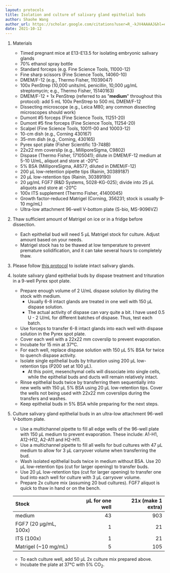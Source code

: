 ```yaml
---
layout: protocols
title: Isolation and culture of salivary gland epithelial buds
author: Shaohe Wang
author_url: https://scholar.google.com/citations?user=R_-kJV4AAAAJ&hl=en
date: 2021-10-12
---
```


1. Materials
	- Timed pregnant mice at E13-E13.5 for isolating embryonic salivary glands
	- 70% ethanol spray bottle
	- Standard forceps (e.g. Fine Science Tools, 11000-12)
	- Fine sharp scissors (Fine Science Tools, 14060-10)
	- DMEM/F-12 (e.g., Thermo Fisher, 11039047)
	- 100x PenStrep (10,000 units/mL penicillin, 10,000 µg/mL streptomycin; e.g., Thermo Fisher, 15140163)
	- DMEM/F-12 + 1x PenStrep (referred to as "__medium__" throughout this protocol): add 5 mL 100x PenStrep to 500 mL DMEM/F-12
	- Dissecting microscope (e.g., Leica M80; any common dissecting microscopes should work)
	- Dumont \#5 forceps (Fine Science Tools, 11251-20)
	- Dumont \#5 fine forceps (Fine Science Tools, 11254-20)
	- Scalpel (Fine Science Tools, 10011-00 and 10003-12)
	- 10-cm dish (e.g., Corning 430167)
	- 35-mm dish (e.g., Corning, 430165)
	- Pyrex spot plate (Fisher Scientific 13-748B)
	- 22x22 mm coverslip (e.g., MilliporeSigma, C9802)
	- Dispase (Thermo Fisher, 17105041); dilute in DMEM/F-12 medium at 5-10 U/mL, aliquot and store at -20°C
	- 5% BSA (MilliporeSigma, A8577; diluted in DMEM/F-12)
	- 200 µL low-retention pipette tips (Rainin, 30389187)
	- 20 µL low-retention tips (Rainin, 30389190)
	- 20 µg/mL FGF7 (R&D Systems, 5028-KG-025); divide into 25 µL aliquots and store at -20°C
	- 100x ITS supplement (Thermo Fisher, 41400045)
	- Growth factor-reduced Matrigel (Corning, 356231; stock is usually 9-10 mg/mL)
	- Ultra-low attachment 96-well V-bottom plate (S-bio, MS-9096VZ)

1. Thaw sufficient amount of Matrigel on ice or in a fridge before dissection.
	- Each epithelial bud will need 5 µL Matrigel stock for culture. Adjust amount based on your needs.
	- Matrigel stock has to be thawed at low temperature to prevent premature solidification, and it can take several hours to completely thaw.

1. Please follow [this protocol](./isolation-and-culture-of-mouse-embryonic-salivary-glands.html) to isolate intact salivary glands.

1. Isolate salivary gland epithelial buds by dispase treatment and trituration in a 9-well Pyrex spot plate.
	- Prepare enough volume of 2 U/mL dispase solution by diluting the stock with medium.
		- Usually 6-8 intact glands are treated in one well with 150 µL dispase solution.
		- The actual activity of dispase can vary quite a bit. I have used 0.5 U - 2 U/mL for different batches of dispase. Thus, test each batch.
	- Use forceps to transfer 6-8 intact glands into each well with dispase solution in the Pyrex spot plate.
	- Cover each well with a 22x22 mm coverslip to prevent evaporation.
	- Incubate for 15 min at 37°C.
	- For each well, replace dispase solution with 150 µL 5% BSA for twice to quench dispase activity.
	- Isolate single epithelial buds by trituration using 200 µL low-retention tips (P200 set at 100 µL).
		- At this point, mesenchymal cells will dissociate into single cells, while the epithelial buds and ducts will remain relatively intact.
	- Rinse epithelial buds twice by transferring them sequentially into new wells with 150 µL 5% BSA using 20 µL low-retention	tips. Cover the wells not being used with 22x22 mm coverslips during the transfers and washes.
	- Keep epithelial buds in 5% BSA while preparing for the next steps.

1. Culture salivary gland epithelial buds in an ultra-low attachment 96-well V-bottom plate.
	- Use a multichannel pipette to fill all edge wells of the 96-well plate with 150 µL medium to prevent evaporation. These include: A1-H1, A12-H12, A2-A11 and H2-H11.
	- Use a multichannel pipette to fill all wells for bud cultures with 47 µL medium to allow for 3 µL carryover volume when transferring the bud.
	- Wash isolated epithelial buds twice in medium without BSA. Use 20 µL low-retention tips (cut for larger opening) to transfer buds.
	- Use 20 µL low-retention tips (cut for larger opening) to transfer one bud into each well for culture with 3 µL carryover volume.
	- Prepare 2x culture mix (assuming 20 bud cultures). FGF7 aliquot is quick to thaw in hand or on the bench.

	| Stock | µL for one well | 21x (make 1 extra) |
	|:---|---:|---:|
	| medium | 43	| 903 |
	| FGF7 (20 µg/mL, 100x) | 1 |	21 |
	| ITS (100x) | 1 | 21 |
	| Matrigel (~10 mg/mL) | 5 | 105 |

	- To each culture well, add 50 µL 2x culture mix prepared above.
	- Incubate the plate at 37°C with 5% CO<sub>2</sub>.
